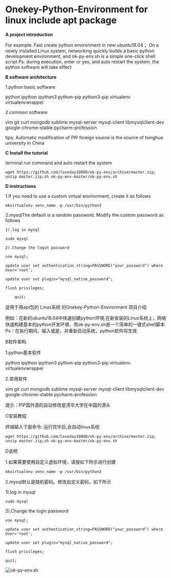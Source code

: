 # Onekey-Python-Environment for linux include apt package

 **A project introduction** 
 
For example: Fast create python environment in new ubuntu18.04；
On a newly installed Linux system, networking quickly builds a basic python development environment, and ok-py-env.sh is a simple one-click shell script
Ps: during execution, enter or yes, and auto restart the system, the python software will take effect

 **B software architecture** 

1.python basic software

python
ipython
ipython3
python-pip
python3-pip
virtualenv
virtualenvwrapper

2.common software

vim
git
curl
mongodb
sublime
mysql-server
mysql-client
libmysqlclient-dev
google-chrome-stable
pycharm-profession

tips: Automatic modification of PIP foreign source is the source of tsinghua university in China


 **C Install the tutorial** 
 
terminal run command and auto restart the system
     
	wget https://github.com/loveday10000/ok-py-env/archive/master.zip; unzip master.zip;sh ok-py-env-master/ok-py-env.sh


 **D instructions** 

1.If you need to use a custom virtual environment, create it as follows

    mkvirtualenv venv_name -p /usr/bin/python3

2.mysqlThe default is a random password. Modify the custom password as follows

    1).log in mysql

	sudo mysql

    2).Change the login password

	use mysql;

	update user set authentication_string=PASSWORD("your_password") where User='root';

	update user set plugin="mysql_native_password";

	flush privileges;
        
        quit;


适用于用apt包的 Linux系统 的Onekey-Python-Environment
项目介绍

例如：在新的ubuntu18.04中快速创建python环境;在新安装的Linux系统上，网络快速构建基本的python开发环境，而ok-py-env.sh是一个简单的一键式shell脚本Ps：在执行期间，输入或是，并重新启动系统，python软件将生效

B软件架构

1.python基本软件

python ipython ipython3 python-pip python3-pip virtualenv virtualenvwrapper

2.常用软件

vim git curl mongodb sublime mysql-server mysql-client libmysqlclient-dev google-chrome-stable pycharm-profession

提示：PIP国外源的自动修改是清华大学在中国的源头

C安装教程

终端输入下面命令: 运行完毕后,会自动linux系统
  
	wget https://github.com/loveday10000/ok-py-env/archive/master.zip; unzip master.zip;sh ok-py-env-master/ok-py-env.sh

	
D说明

1.如果需要使用自定义虚拟环境，请按如下所示进行创建

	mkvirtualenv venv_name -p /usr/bin/python3
	
2.mysql默认是随机密码。修改自定义密码，如下所示

1).log in mysql

	sudo mysql

2).Change the login password

	use mysql;

	update user set authentication_string=PASSWORD("your_password") where User='root';

	update user set plugin="mysql_native_password";

	flush privileges;

	quit;
    
![ok-py-env.sh](https://images.gitee.com/uploads/images/2018/0828/194259_10483f6b_2026959.png "ok.png")
